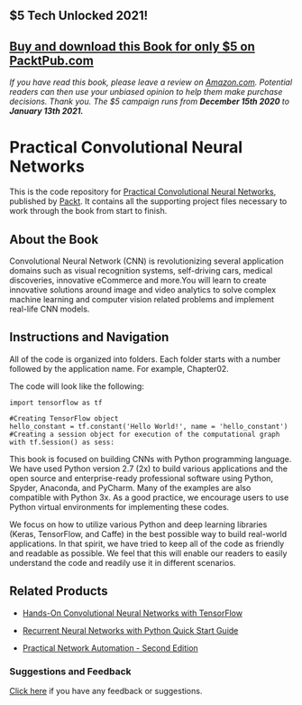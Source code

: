 ## $5 Tech Unlocked 2021!
[Buy and download this Book for only $5 on PacktPub.com](https://www.packtpub.com/product/practical-convolutional-neural-networks/9781788392303)
-----
*If you have read this book, please leave a review on [Amazon.com](https://www.amazon.com/gp/product/1788392302).     Potential readers can then use your unbiased opinion to help them make purchase decisions. Thank you. The $5 campaign         runs from __December 15th 2020__ to __January 13th 2021.__*

# Practical Convolutional Neural Networks
This is the code repository for [Practical Convolutional Neural Networks](https://www.packtpub.com/big-data-and-business-intelligence/practical-convolutional-neural-networks?utm_source=github&utm_medium=repository&utm_campaign=9781788392303), published by [Packt](https://www.packtpub.com/?utm_source=github). It contains all the supporting project files necessary to work through the book from start to finish.
## About the Book
Convolutional Neural Network (CNN) is revolutionizing several application domains such as visual recognition systems, self-driving cars, medical discoveries, innovative eCommerce and more.You will learn to create innovative solutions around image and video analytics to solve complex machine learning and computer vision related problems and implement real-life CNN models.


## Instructions and Navigation
All of the code is organized into folders. Each folder starts with a number followed by the application name. For example, Chapter02.



The code will look like the following:
```
import tensorflow as tf

#Creating TensorFlow object 
hello_constant = tf.constant('Hello World!', name = 'hello_constant')
#Creating a session object for execution of the computational graph
with tf.Session() as sess:
```

This book is focused on building CNNs with Python programming language. We have used Python version 2.7 (2x) to build various applications and the open source and enterprise-ready professional software using Python, Spyder, Anaconda, and PyCharm. Many of the examples are also compatible with Python 3x. As a good practice, we encourage users to use Python virtual environments for implementing these codes.

We focus on how to utilize various Python and deep learning libraries (Keras, TensorFlow, and Caffe) in the best possible way to build real-world applications. In that spirit, we have tried to keep all of the code as friendly and readable as possible. We feel that this will enable our readers to easily understand the code and readily use it in different scenarios.

## Related Products
* [Hands-On Convolutional Neural Networks with TensorFlow](https://www.packtpub.com/big-data-and-business-intelligence/hands-convolutional-neural-networks-tensorflow?utm_source=github&utm_medium=repository&utm_campaign=9781789130331)

* [Recurrent Neural Networks with Python Quick Start Guide](https://www.packtpub.com/big-data-and-business-intelligence/recurrent-neural-networks-python-quick-start-guide?utm_source=github&utm_medium=repository&utm_campaign=9781789132335)

* [Practical Network Automation - Second Edition](https://www.packtpub.com/networking-and-servers/practical-network-automation-second-edition?utm_source=github&utm_medium=repository&utm_campaign=9781789955651)

### Suggestions and Feedback
[Click here](https://docs.google.com/forms/d/e/1FAIpQLSe5qwunkGf6PUvzPirPDtuy1Du5Rlzew23UBp2S-P3wB-GcwQ/viewform) if you have any feedback or suggestions.
